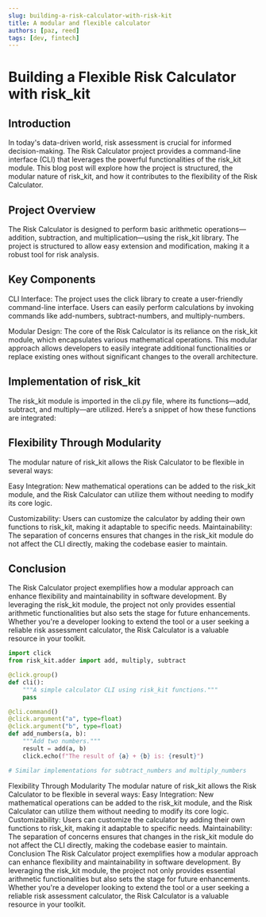 ```yaml
---
slug: building-a-risk-calculator-with-risk-kit
title: A modular and flexible calculator
authors: [paz, reed]
tags: [dev, fintech]
---
```


# Building a Flexible Risk Calculator with risk_kit

## Introduction

<!-- truncate -->


In today's data-driven world, risk assessment is crucial for informed decision-making. The Risk Calculator project provides a command-line interface (CLI) that leverages the powerful functionalities of the risk_kit module. This blog post will explore how the project is structured, the modular nature of risk_kit, and how it contributes to the flexibility of the Risk Calculator.

## Project Overview

The Risk Calculator is designed to perform basic arithmetic operations—addition, subtraction, and multiplication—using the risk_kit library. The project is structured to allow easy extension and modification, making it a robust tool for risk analysis.

## Key Components

CLI Interface: The project uses the click library to create a user-friendly command-line interface. Users can easily perform calculations by invoking commands like add-numbers, subtract-numbers, and multiply-numbers.

Modular Design: The core of the Risk Calculator is its reliance on the risk_kit module, which encapsulates various mathematical operations. This modular approach allows developers to easily integrate additional functionalities or replace existing ones without significant changes to the overall architecture.

## Implementation of risk_kit

The risk_kit module is imported in the cli.py file, where its functions—add, subtract, and multiply—are utilized. Here’s a snippet of how these functions are integrated:

## Flexibility Through Modularity

The modular nature of risk_kit allows the Risk Calculator to be flexible in several ways:

Easy Integration: New mathematical operations can be added to the risk_kit module, and the Risk Calculator can utilize them without needing to modify its core logic.

Customizability: Users can customize the calculator by adding their own functions to risk_kit, making it adaptable to specific needs.
Maintainability: The separation of concerns ensures that changes in the risk_kit module do not affect the CLI directly, making the codebase easier to maintain.

## Conclusion

The Risk Calculator project exemplifies how a modular approach can enhance flexibility and maintainability in software development. By leveraging the risk_kit module, the project not only provides essential arithmetic functionalities but also sets the stage for future enhancements. Whether you're a developer looking to extend the tool or a user seeking a reliable risk assessment calculator, the Risk Calculator is a valuable resource in your toolkit.


```python
import click
from risk_kit.adder import add, multiply, subtract

@click.group()
def cli():
    """A simple calculator CLI using risk_kit functions."""
    pass

@cli.command()
@click.argument("a", type=float)
@click.argument("b", type=float)
def add_numbers(a, b):
    """Add two numbers."""
    result = add(a, b)
    click.echo(f"The result of {a} + {b} is: {result}")

# Similar implementations for subtract_numbers and multiply_numbers
```


Flexibility Through Modularity
The modular nature of risk_kit allows the Risk Calculator to be flexible in several ways:
Easy Integration: New mathematical operations can be added to the risk_kit module, and the Risk Calculator can utilize them without needing to modify its core logic.
Customizability: Users can customize the calculator by adding their own functions to risk_kit, making it adaptable to specific needs.
Maintainability: The separation of concerns ensures that changes in the risk_kit module do not affect the CLI directly, making the codebase easier to maintain.
Conclusion
The Risk Calculator project exemplifies how a modular approach can enhance flexibility and maintainability in software development. By leveraging the risk_kit module, the project not only provides essential arithmetic functionalities but also sets the stage for future enhancements. Whether you're a developer looking to extend the tool or a user seeking a reliable risk assessment calculator, the Risk Calculator is a valuable resource in your toolkit.